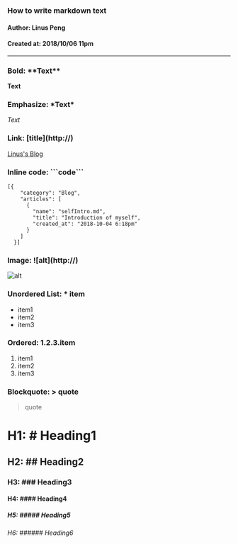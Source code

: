 ### How to write markdown text
#### Author: Linus Peng
#### Created at: 2018/10/06 11pm

---

### Bold: \*\*Text\*\*
**Text**

### Emphasize: \*Text\*
*Text*

### Link: \[title\]\(http://\)
[Linus's Blog](https://linusmelb.github.io/blogs/index.html)

### Inline code: \`\`\`code\`\`\`
```
[{
    "category": "Blog",
    "articles": [
      {
        "name": "selfIntro.md",
        "title": "Introduction of myself",
        "created_at": "2018-10-04 6:18pm"
      }
    ]
  }]
```

### Image: \!\[alt\]\(http://\)
![alt](https://blog.codinghorror.com/content/images/2015/03/ghost-markdown-help.png)

### Unordered List: * item
* item1
* item2
* item3

### Ordered: 1.2.3.item
1. item1
2. item2
3. item3

### Blockquote: > quote
> quote


# H1: # Heading1

## H2: ## Heading2

### H3: ### Heading3

#### H4: #### Heading4

##### H5: ##### Heading5

###### H6: ###### Heading6
